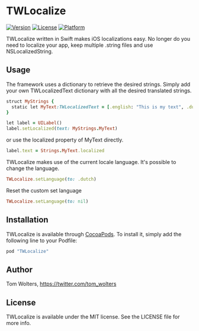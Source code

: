 # TWLocalize

[![Version](https://img.shields.io/cocoapods/v/TWLocalize.svg?style=flat)](http://cocoapods.org/pods/TWLocalize)
[![License](https://img.shields.io/cocoapods/l/TWLocalize.svg?style=flat)](http://cocoapods.org/pods/TWLocalize)
[![Platform](https://img.shields.io/cocoapods/p/TWLocalize.svg?style=flat)](http://cocoapods.org/pods/TWLocalize)

TWLocalize written in Swift makes iOS localizations easy. No longer do you need to localize your app, keep multiple .string files and use NSLocalizedString.

## Usage

The framework uses a dictionary to retrieve the desired strings. Simply add your own TWLocalizedText dictionary with all the desired translated strings.

```ruby
struct MyStrings {
  static let MyText:TWLocalizedText = [.english: "This is my text", .dutch: "Dit is mijn tekst"]
}
```

```ruby
let label = UILabel()
label.setLocalized(text: MyStrings.MyText)
```

or use the localized property of MyText directly.

```ruby
label.text = Strings.MyText.localized
```

TWLocalize makes use of the current locale language. It's possible to change the language.

```ruby
TWLocalize.setLanguage(to: .dutch)
```

Reset the custom set language
```ruby
TWLocalize.setLanguage(to: nil)
```

## Installation

TWLocalize is available through [CocoaPods](http://cocoapods.org). To install it, simply add the following line to your Podfile:

```ruby
pod "TWLocalize"
```

## Author

Tom Wolters, https://twitter.com/tom_wolters

## License

TWLocalize is available under the MIT license. See the LICENSE file for more info.

